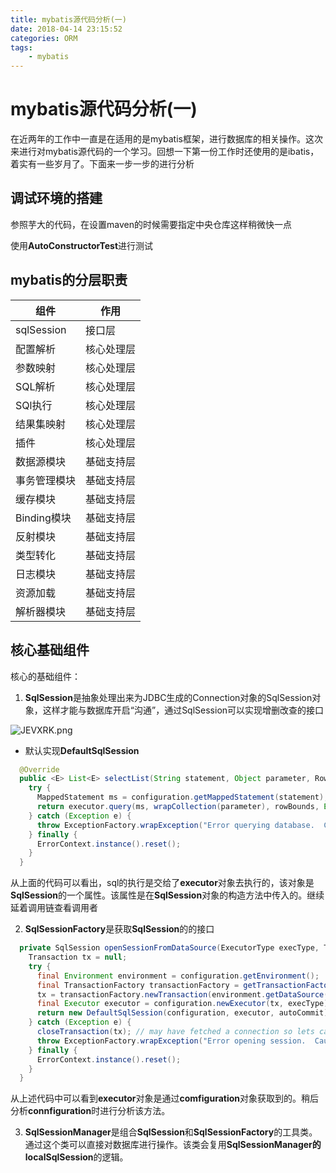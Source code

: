 ```yaml
---
title: mybatis源代码分析(一)
date: 2018-04-14 23:15:52
categories: ORM
tags:
    - mybatis
---
```


# mybatis源代码分析(一)

在近两年的工作中一直是在适用的是mybatis框架，进行数据库的相关操作。这次来进行对mybatis源代码的一个学习。回想一下第一份工作时还使用的是ibatis，着实有一些岁月了。下面来一步一步的进行分析

## 调试环境的搭建

参照芋大的代码，在设置maven的时候需要指定中央仓库这样稍微快一点

使用**AutoConstructorTest**进行测试


## mybatis的分层职责

组件|作用
--|--
sqlSession|接口层
配置解析|核心处理层
参数映射|核心处理层
SQL解析|核心处理层
SQl执行|核心处理层
结果集映射|核心处理层
插件|核心处理层
数据源模块|基础支持层
事务管理模块|基础支持层
缓存模块|基础支持层
Binding模块|基础支持层
反射模块|基础支持层
类型转化|基础支持层
日志模块|基础支持层
资源加载|基础支持层
解析器模块|基础支持层


## 核心基础组件

核心的基础组件：

1. **SqlSession**是抽象处理出来为JDBC生成的Connection对象的SqlSession对象，这样才能与数据库开启“沟通”，通过SqlSession可以实现增删改查的接口

![JEVXRK.png](https://s1.ax1x.com/2020/04/16/JEVXRK.png)

- 默认实现**DefaultSqlSession**

```java
  @Override
  public <E> List<E> selectList(String statement, Object parameter, RowBounds rowBounds) {
    try {
      MappedStatement ms = configuration.getMappedStatement(statement);
      return executor.query(ms, wrapCollection(parameter), rowBounds, Executor.NO_RESULT_HANDLER);
    } catch (Exception e) {
      throw ExceptionFactory.wrapException("Error querying database.  Cause: " + e, e);
    } finally {
      ErrorContext.instance().reset();
    }
  }

```
从上面的代码可以看出，sql的执行是交给了**executor**对象去执行的，该对象是**SqlSession**的一个属性。该属性是在**SqlSession**对象的构造方法中传入的。继续延着调用链查看调用者

2. **SqlSessionFactory**是获取**SqlSession**的的接口

```java
  private SqlSession openSessionFromDataSource(ExecutorType execType, TransactionIsolationLevel level, boolean autoCommit) {
    Transaction tx = null;
    try {
      final Environment environment = configuration.getEnvironment();
      final TransactionFactory transactionFactory = getTransactionFactoryFromEnvironment(environment);
      tx = transactionFactory.newTransaction(environment.getDataSource(), level, autoCommit);
      final Executor executor = configuration.newExecutor(tx, execType);
      return new DefaultSqlSession(configuration, executor, autoCommit);
    } catch (Exception e) {
      closeTransaction(tx); // may have fetched a connection so lets call close()
      throw ExceptionFactory.wrapException("Error opening session.  Cause: " + e, e);
    } finally {
      ErrorContext.instance().reset();
    }
  }
```

从上述代码中可以看到**executor**对象是通过**comfiguration**对象获取到的。稍后分析**connfiguration**时进行分析该方法。

3. **SqlSessionManager**是组合**SqlSession**和**SqlSessionFactory**的工具类。通过这个类可以直接对数据库进行操作。该类会复用**SqlSessionManager的localSqlSession**的逻辑。